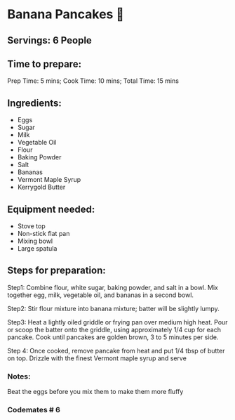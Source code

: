 # Banana Pancakes 🥞 

## Servings: 6 People

## Time to prepare: 
Prep Time: 5 mins; Cook Time: 10 mins; Total Time: 15 mins

## Ingredients:
- Eggs
- Sugar
- Milk
- Vegetable Oil
- Flour
- Baking Powder
- Salt
- Bananas
- Vermont Maple Syrup
- Kerrygold Butter

## Equipment needed:
- Stove top
- Non-stick flat pan
- Mixing bowl
- Large spatula


## Steps for preparation:
Step1: Combine flour, white sugar, baking powder, and salt in a bowl. Mix together egg, milk, vegetable oil, and bananas in a second bowl.

Step2: Stir flour mixture into banana mixture; batter will be slightly lumpy.

Step3: Heat a lightly oiled griddle or frying pan over medium high heat. Pour or scoop the batter onto the griddle, using approximately 1/4 cup for each pancake. Cook until pancakes are golden brown, 3 to 5 minutes per side.

Step 4: Once cooked, remove pancake from heat and put 1/4 tbsp of butter on top. Drizzle with the finest Vermont maple syrup and serve

### Notes:
Beat the eggs before you mix them to make them more fluffy


### Codemates # 6
